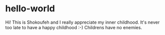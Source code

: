 # hello-world
Hi!
This is Shokoufeh and I really appreciate my inner childhood. It's never too late to have a happy childhood :-) Childrens have no enemies. 
